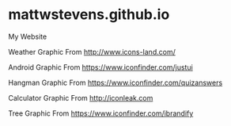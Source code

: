 # mattwstevens.github.io
My Website


Weather Graphic From http://www.icons-land.com/

Android Graphic From https://www.iconfinder.com/justui

Hangman Graphic From https://www.iconfinder.com/quizanswers

Calculator Graphic From http://iconleak.com

Tree Graphic From https://www.iconfinder.com/ibrandify
